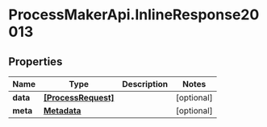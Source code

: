 # ProcessMakerApi.InlineResponse20013

## Properties

Name | Type | Description | Notes
------------ | ------------- | ------------- | -------------
**data** | [**[ProcessRequest]**](ProcessRequest.md) |  | [optional] 
**meta** | [**Metadata**](Metadata.md) |  | [optional] 


